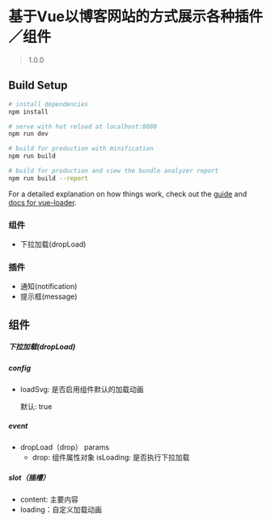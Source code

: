 # 基于Vue以博客网站的方式展示各种插件／组件

> 1.0.0

## Build Setup

``` bash
# install dependencies
npm install

# serve with hot reload at localhost:8080
npm run dev

# build for production with minification
npm run build

# build for production and view the bundle analyzer report
npm run build --report
```

For a detailed explanation on how things work, check out the [guide](http://vuejs-templates.github.io/webpack/) and [docs for vue-loader](http://vuejs.github.io/vue-loader).
 ### 组件
- 下拉加载(dropLoad)

### 插件
- 通知(notification)
- 提示框(message)

## 组件
##### 下拉加载(dropLoad) 
##### config
- loadSvg:  是否启用组件默认的加载动画

    默认: true


##### event
- dropLoad（drop）
    params
	- drop: 组件属性对象
		  isLoading: 是否执行下拉加载

##### slot（插槽）
- content: 主要内容
- loading：自定义加载动画
	 

